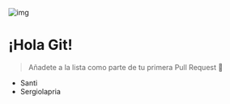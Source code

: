 ![img](/logo.png)

# ¡Hola Git!

> Añadete a la lista como parte de tu primera Pull Request 🥳

- Santi
- Sergiolapria
